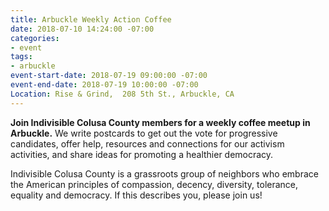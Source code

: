 ```yaml
---
title: Arbuckle Weekly Action Coffee
date: 2018-07-10 14:24:00 -07:00
categories:
- event
tags:
- arbuckle
event-start-date: 2018-07-19 09:00:00 -07:00
event-end-date: 2018-07-19 10:00:00 -07:00
Location: Rise & Grind,  208 5th St., Arbuckle, CA
---
```


**Join Indivisible Colusa County members for a weekly coffee meetup in Arbuckle.** We write postcards to get out the vote for progressive candidates, offer help, resources and connections for our activism activities, and share ideas for promoting a healthier democracy.

Indivisible Colusa County is a grassroots group of neighbors who embrace the American principles of compassion, decency, diversity, tolerance, equality and democracy. If this describes you, please join us!